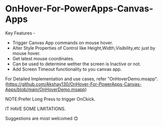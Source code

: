 # OnHover-For-PowerApps-Canvas-Apps
Key Features -
- Trigger Canvas App commands on mouse hover.
- Alter Style Properties of Control like Height,Width,Visibility,etc just by mouse hover.
- Get latest mouse coordinates.
- Can be used to determine wether the screen is Inactive or not.
- Add Screen Timeout functionality to you canvas app.

For Detailed Implementation and use cases, refer "OnHoverDemo.msapp".
(https://github.com/Akshay130/OnHover-For-PowerApps-Canvas-Apps/blob/main/OnHoverDemo.msapp)

NOTE:Prefer Long Press to trigger OnCkick.

IT HAVE SOME LIMITATIONS.

Suggestions are most welcomed 😊

